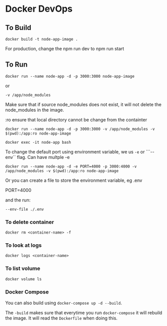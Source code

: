 # Docker DevOps

## To Build

``` docker build -t node-app-image . ```

For production, change the npm run dev to npm run start

## To Run

```docker run --name node-app -d -p 3000:3000 node-app-image```

or

```-v /app/node_modules```

Make sure that if source node_modules does not exist, it will not delete the node_modules in the image.

:ro ensure that local directory cannot be change from the containter

```docker run --name node-app -d -p 3000:3000 -v /app/node_modules -v $(pwd):/app:ro node-app-image```

<!-- To access bash shell of the container -->
``` docker exec -it node-app bash ```

To change the default port using environment variable, we us ```-e``` or ```--env`` flag. Can have multple -e

```docker run --name node-app -d -e PORT=4000 -p 3000:4000 -v /app/node_modules -v $(pwd):/app:ro node-app-image```

Or you can create a file to store the environment variable, eg .env

PORT=4000

and the run:

```--env-file ./.env```

### To delete container

```docker rm <container-name> -f```

### To look at logs

```docker logs <container-name>```

### To list volume

```docker volume ls```

### Docker Compose

You can also build using ```docker-compose up -d --build```.

The ```-build``` makes sure that everytime you run ```docker-compose``` it will rebuild the image.
It will read the ```Dockerfile``` when doing this.